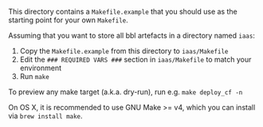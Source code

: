 This directory contains a `Makefile.example` that you should use as the starting point for your own `Makefile`.

Assuming that you want to store all bbl artefacts in a directory named `iaas`:

1. Copy the `Makefile.example` from this directory to `iaas/Makefile`
1. Edit the `### REQUIRED VARS ###` section in `iaas/Makefile` to match your environment
1. Run `make`

To preview any make target (a.k.a. dry-run), run e.g. `make deploy_cf -n`

On OS X, it is recommended to use GNU Make >= v4, which you can install via `brew install make`.
